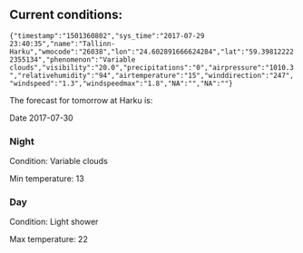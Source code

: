## Current conditions: 
 ``` {"timestamp":"1501360802","sys_time":"2017-07-29 23:40:35","name":"Tallinn-Harku","wmocode":"26038","lon":"24.602891666624284","lat":"59.398122222355134","phenomenon":"Variable clouds","visibility":"20.0","precipitations":"0","airpressure":"1010.3","relativehumidity":"94","airtemperature":"15","winddirection":"247","windspeed":"1.3","windspeedmax":"1.8","NA":"","NA":""} ```

 The forecast for tomorrow at Harku is: 

Date 2017-07-30 

### Night 

Condition: Variable clouds 

Min temperature: 13 

### Day 

Condition: Light shower 

Max temperature: 22 

